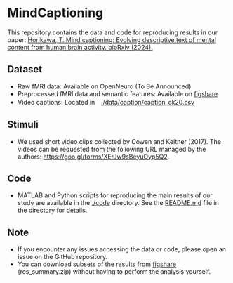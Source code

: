 # MindCaptioning
This repository contains the data and code for reproducing results in our paper: <a href="https://doi.org/10.1101/2024.04.23.590673">Horikawa, T. Mind captioning: Evolving descriptive text of mental content from human brain activity. bioRxiv (2024).</a>
## Dataset
- Raw fMRI data: Available on OpenNeuro (To Be Announced)
- Preprocessed fMRI data and semantic features: Available on <a href="https://doi.org/10.6084/m9.figshare.25808179">figshare</a>
- Video captions: Located in　[./data/caption/caption_ck20.csv](./data/caption/caption_ck20.csv)
## Stimuli
- We used short video clips collected by Cowen and Keltner (2017). The videos can be requested from the following URL managed by the authors: https://goo.gl/forms/XErJw9sBeyuOyp5Q2.
## Code
- MATLAB and Python scripts for reproducing the main results of our study are available in the [./code](code/) directory. See the [README.md](code/README.md) file in the directory for details.
## Note
- If you encounter any issues accessing the data or code, please open an issue on the GitHub repository.
- You can download subsets of the results from <a href="https://doi.org/10.6084/m9.figshare.25808179">figshare</a> (res_summary.zip) without having to perform the analysis yourself.


